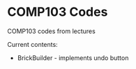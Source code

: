 # COMP103 Codes

COMP103 codes from lectures

Current contents:
  * BrickBuilder - implements undo button
